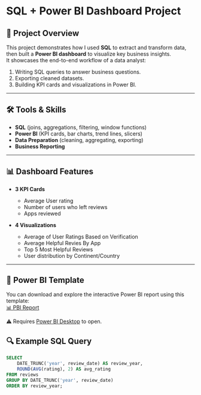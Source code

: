 # SQL + Power BI Dashboard Project

## 📌 Project Overview
This project demonstrates how I used **SQL** to extract and transform data, then built a **Power BI dashboard** to visualize key business insights.  
It showcases the end-to-end workflow of a data analyst:
1. Writing SQL queries to answer business questions.
2. Exporting cleaned datasets.
3. Building KPI cards and visualizations in Power BI.

---

## 🛠 Tools & Skills
- **SQL** (joins, aggregations, filtering, window functions)
- **Power BI** (KPI cards, bar charts, trend lines, slicers)
- **Data Preparation** (cleaning, aggregating, exporting)
- **Business Reporting**

---

## 📊 Dashboard Features
- **3 KPI Cards**  
  - Average User rating 
  - Number of users who left reviews 
  - Apps reviewed

- **4 Visualizations**  
  - Average of User Ratings Based on Verification
  - Average Helpful Revies By App
  - Top 5 Most Helpful Reviews  
  - User distribution by Continent/Country

---

## 📂 Power BI Template
You can download and explore the interactive Power BI report using this template:  
[📊 PBI Report](report/review_pbi_report.pbit)

⚠️ Requires [Power BI Desktop](https://powerbi.microsoft.com/desktop/) to open.

## 🔍 Example SQL Query
```sql
SELECT 
    DATE_TRUNC('year', review_date) AS review_year,
    ROUND(AVG(rating), 2) AS avg_rating
FROM reviews
GROUP BY DATE_TRUNC('year', review_date)
ORDER BY review_year;
